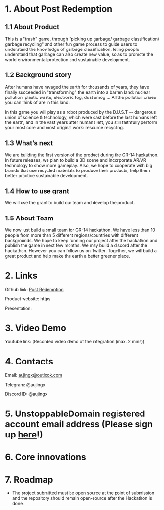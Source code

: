 # 1. About Post Redemption
 
## 1.1 About Product

This is a "trash" game, through "picking up garbage/ garbage classification/ garbage recycling" and other fun game process to guide users to understand the knowledge of garbage classification, leting people understand that garbage can also create new value, so as to promote the world environmental protection and sustainable development.

## 1.2 Background story

After humans have ravaged the earth for thousands of years, they have finally succeeded in "transforming" the earth into a barren land: nuclear pollution, plastic waste, electronic fog, dust smog ... All the pollution crises you can think of are in this land.

In this game you will play as a robot produced by the D.U.S.T -- dangerous union of science & technology, which were cast before the last humans left the earth, and in the vast years after humans left, you still faithfully perform your most core and most original work: resource recycling.

## 1.3 What’s next

We are building the first version of the product during the GR-14 hackathon. In future releases, we plan to build a 3D scene and incorporate AR/VR technology to show more gameplay. Also, we hope to cooperate with big brands that use recycled materials to produce their products, help them better practice sustainable development.

## 1.4 How to use grant

We will use the grant to build our team and develop the product.

## 1.5 About Team

We now just build a small team for GR-14 hackathon. We have less than 10 people from more than 5 different regions/countries with different backgrounds. We hope to keep running our project after the hackathon and publish the game in next few months. 
We may build a discord after the hackathon. However, you can follow us on Twitter.
Together, we will build a great product and help make the earth a better greener place.

# 2. Links

Github link: [Post Redemption](https://github.com/DaJoX/PostRedemption)

Product website: https

Presentation: 

# 3. Video Demo

Youtube link: (Recorded video demo of the integration (max. 2 mins))

# 4. Contacts

Email: aujingx@outlook.com

Telegram: @aujingx

Discord ID: @aujingx

# 5. UnstoppableDomain registered account email address (Please sign up [here](https://unstoppabledomains.com/auth)!)


# 6. Core innovations


# 7. Roadmap



- The project submitted must be open source at the point of submission and the repository should remain open-source after the Hackathon is done.
